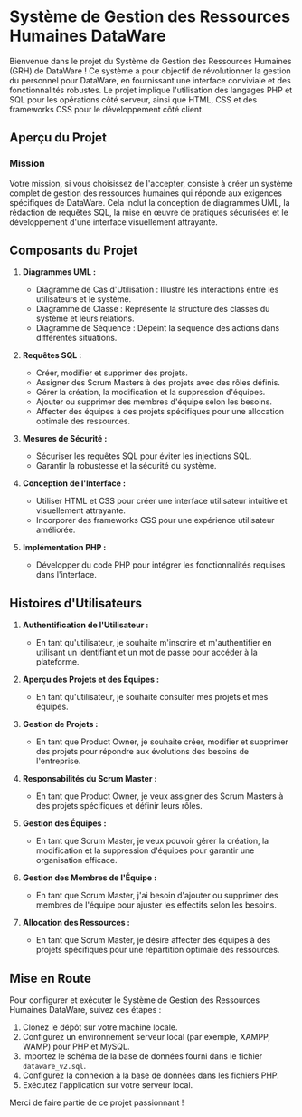 # Système de Gestion des Ressources Humaines DataWare

Bienvenue dans le projet du Système de Gestion des Ressources Humaines (GRH) de DataWare ! Ce système a pour objectif de révolutionner la gestion du personnel pour DataWare, en fournissant une interface conviviale et des fonctionnalités robustes. Le projet implique l'utilisation des langages PHP et SQL pour les opérations côté serveur, ainsi que HTML, CSS et des frameworks CSS pour le développement côté client.

## Aperçu du Projet

### Mission

Votre mission, si vous choisissez de l'accepter, consiste à créer un système complet de gestion des ressources humaines qui réponde aux exigences spécifiques de DataWare. Cela inclut la conception de diagrammes UML, la rédaction de requêtes SQL, la mise en œuvre de pratiques sécurisées et le développement d'une interface visuellement attrayante.

## Composants du Projet

1. **Diagrammes UML :**
   - Diagramme de Cas d'Utilisation : Illustre les interactions entre les utilisateurs et le système.
   - Diagramme de Classe : Représente la structure des classes du système et leurs relations.
   - Diagramme de Séquence : Dépeint la séquence des actions dans différentes situations.

2. **Requêtes SQL :**
   - Créer, modifier et supprimer des projets.
   - Assigner des Scrum Masters à des projets avec des rôles définis.
   - Gérer la création, la modification et la suppression d'équipes.
   - Ajouter ou supprimer des membres d'équipe selon les besoins.
   - Affecter des équipes à des projets spécifiques pour une allocation optimale des ressources.

3. **Mesures de Sécurité :**
   - Sécuriser les requêtes SQL pour éviter les injections SQL.
   - Garantir la robustesse et la sécurité du système.

4. **Conception de l'Interface :**
   - Utiliser HTML et CSS pour créer une interface utilisateur intuitive et visuellement attrayante.
   - Incorporer des frameworks CSS pour une expérience utilisateur améliorée.

5. **Implémentation PHP :**
   - Développer du code PHP pour intégrer les fonctionnalités requises dans l'interface.

## Histoires d'Utilisateurs

1. **Authentification de l'Utilisateur :**
   - En tant qu'utilisateur, je souhaite m'inscrire et m'authentifier en utilisant un identifiant et un mot de passe pour accéder à la plateforme.

2. **Aperçu des Projets et des Équipes :**
   - En tant qu'utilisateur, je souhaite consulter mes projets et mes équipes.

3. **Gestion de Projets :**
   - En tant que Product Owner, je souhaite créer, modifier et supprimer des projets pour répondre aux évolutions des besoins de l'entreprise.

4. **Responsabilités du Scrum Master :**
   - En tant que Product Owner, je veux assigner des Scrum Masters à des projets spécifiques et définir leurs rôles.

5. **Gestion des Équipes :**
   - En tant que Scrum Master, je veux pouvoir gérer la création, la modification et la suppression d'équipes pour garantir une organisation efficace.

6. **Gestion des Membres de l'Équipe :**
   - En tant que Scrum Master, j'ai besoin d'ajouter ou supprimer des membres de l'équipe pour ajuster les effectifs selon les besoins.

7. **Allocation des Ressources :**
   - En tant que Scrum Master, je désire affecter des équipes à des projets spécifiques pour une répartition optimale des ressources.

## Mise en Route

Pour configurer et exécuter le Système de Gestion des Ressources Humaines DataWare, suivez ces étapes :

1. Clonez le dépôt sur votre machine locale.
2. Configurez un environnement serveur local (par exemple, XAMPP, WAMP) pour PHP et MySQL.
3. Importez le schéma de la base de données fourni dans le fichier `dataware_v2.sql`.
4. Configurez la connexion à la base de données dans les fichiers PHP.
5. Exécutez l'application sur votre serveur local.


Merci de faire partie de ce projet passionnant !
